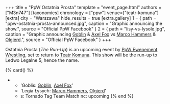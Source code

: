 +++
title = "PpW Ostatnia Prosta"
template = "event_page.html"
authors = ["M3n747"]
[taxonomies]
chronology = ["ppw"]
venue=["teatr-komuna"]
[extra]
city = "Warszawa"
hide_results = true
[extra.gallery]
1 = { path = "ppw-ostatnia-prosta-announced.jpg", caption = "Graphic announcing the show.", source = "Official PpW Facebook" }
2 = { path = "lisy-vs-lysole.jpg", caption = "Graphic announcing [Goblin](@/w/goblin.md) & [Axel Fox](@/w/axel-fox.md) vs [Marco Hammers](@/w/marco-hammers.md) & [Olgierd](@/w/olgierd.md).", source = "Official PpW Facebook" }
+++

Ostatnia Prosta (_The Run-Up_) is an upcoming event by [PpW Ewenement Wrestling](@/o/ppw.md), set to return to [Teatr Komuna](@/v/teatr-komuna.md). This show will be the run-up to Ledwo Legalne 5, hence the name.

{% card() %}
- - 'Goblis: [Goblin](@/w/goblin.md), [Axel Fox](@/w/axel-fox.md)'
  - 'Legia Łysych: [Marco Hammers](@/w/marco-hammers.md), [Olgierd](@/w/olgierd.md)'
  - s: Tornado Tag Team Match
    nc: upcoming
{% end %}
